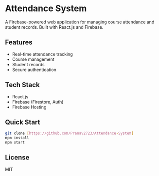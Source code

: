 # Attendance System

A Firebase-powered web application for managing course attendance and student records. Built with React.js and Firebase.

## Features
- Real-time attendance tracking
- Course management
- Student records
- Secure authentication

## Tech Stack
- React.js
- Firebase (Firestore, Auth)
- Firebase Hosting

## Quick Start
```bash
git clone [https://github.com/Pranav2723/Attendance-System]
npm install
npm start
```

## License
MIT
